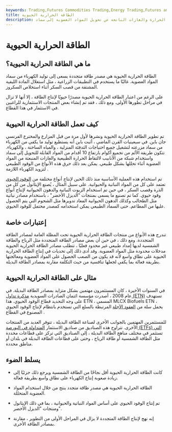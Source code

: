 ```yaml
---
keywords: Trading,Futures Commodities Trading,Energy Trading,Futures and Commodities Trading
title: الطاقة الحرارية الحيوية
description: الطاقة الحرارية الحيوية هي نوع من الطاقة المتجددة المشتقة من الحرارة والغازات الناتجة عن تحويل المواد العضوية إلى سماد.
---
```


# الطاقة الحرارية الحيوية
## ما هي الطاقة الحرارية الحيوية؟

الطاقة الحرارية الحيوية هي مصدر طاقة متجددة يسعى إلى توليد الكهرباء من سماد المواد العضوية. غالبًا ما يستخدم في التطبيقات الزراعية ، مثل استغلال المادة الليفية المشتقة من قصب السكر أثناء استخلاص السكروز.

على الرغم من اعتبار الطاقة الحرارية الحيوية مصدرًا حيويًا لإنتاج الطاقة ، إلا أنها لا تزال في مراحل تطورها الأولى. ومع ذلك ، فقد تم إنشاء بعض المنتجات الاستثمارية للراغبين في الاستثمار في هذا القطاع.

## كيف تعمل الطاقة الحرارية الحيوية

تم تطوير الطاقة الحرارية الحيوية ونشرها لأول مرة من قبل المزارع والمخترع الفرنسي جان باين. في سبعينيات القرن الماضي ، أثبت باين أنه يستطيع توليد ما يكفي من الكهرباء من سماد مزرعته لتشغيل جميع احتياجات التدفئة المنزلية ، والمياه الساخنة ، والكهرباء. تتكون طريقة الألم من تجميع أكوام بارتفاع 10 أقدام من المواد القابلة للتحويل إلى سماد واستخدام شبكة من الأنابيب لالتقاط الحرارة الطبيعية والغازات المنبعثة من المواد العضوية أثناء تحللها بشكل طبيعي. يمكن بعد ذلك حرق هذه الأنواع من الوقود الطبيعي لتزويد الكهرباء اللازمة .

تم استخدام هذه العملية الأساسية منذ ذلك الحين لإنتاج أنواع مختلفة من [الوقود الحيوي](/biofuel) تعتمد على كل من المواد النباتية والحيوانية. على سبيل المثال ، يُصنع الإيثانول من كل من الذرة وقصب السكر ، في حين تم استخدام الزيوت النباتية والدهون الحيوانية لإنتاج أنواع وقود حيوي. كما تم تصنيع ما يسمى بمنتجات "الديزل الأخضر" ، باستخدام مصادر نباتية مثل الطحالب وكذلك الدهون الحيوانية المعاد تدويرها مثل الشحوم التي يتم الحصول عليها من المطاعم. حتى السماد الطبيعي يمكن استخدامه كمصدر محتمل للوقود الحيوي.

## إعتبارات خاصة

تندرج هذه الأنواع من منتجات الطاقة الحرارية الحيوية تحت المظلة العامة لمصادر الطاقة المتجددة. ومع ذلك ، في حين أن بعض مصادر الطاقة المتجددة مثل الرياح والطاقة الشمسية لديها إمداد طبيعي غير محدود فعليًا ، تتطلب مصادر الطاقة الحرارية الحيوية مدخلات محدودة مثل المواد العضوية. وقد أدى ذلك إلى تحديات في إنتاج الطاقة الحرارية الحيوية على نطاق واسع لأنه قد يكون من الصعب الحصول على المواد العضوية ومعالجتها بطريقة فعالة بما يكفي لجعلها تنافسية من حيث التكلفة مقارنة بمصادر الطاقة البديلة.

## مثال على الطاقة الحرارية الحيوية

في السنوات الأخيرة ، كان المستثمرون مهتمين بشكل متزايد بمصادر الطاقة البديلة. في عام 2008 ، أصدرت مؤسسة ائتمان الصادرات السويدية [مذكرة تداول (ETN)](/etn) تستهدف على وجه التحديد قطاع الوقود الحيوي. هذا ETN ، المسمى MLCX Biofuels ETN ، يحمل سلة من [العقود الآجلة](/futurescontract) المرتبطة بالسلع التي تستخدم بانتظام لإنتاج الوقود الحيوي المصنوع في القطاع .

للمستثمرين المهتمين بالجوانب الأخرى لصناعة الطاقة البديلة ، تتوفر العديد من المنتجات الأخرى. تتراوح هذه الصناديق من صناديق الاستثمار [المتداولة في البورصة (ETFs) التي](/etf) تستثمر في مختلف مناهج الطاقة البديلة ، إلى الصناديق التي تركز على قطاعات محددة مثل الطاقة الشمسية أو طاقة الرياح ، وحتى على قطاعات الطاقة البديلة في بلدان أو مناطق محددة.

## يسلط الضوء

- كانت الطاقة الحرارية الحيوية أقل نجاحًا من الطاقة الشمسية ويرجع ذلك جزئيًا إلى زيادة صعوبة إنتاج الكهرباء على نطاق واسع بطريقة فعالة.

- الطاقة الحرارية الحيوية هي مصدر طاقة متجدد ينتج من خلال استخدام المواد العضوية المتحللة.

- تم إنتاج الوقود الحيوي على أساس المواد النباتية والحيوانية ، بما في ذلك الإيثانول ومنتجات "الديزل الأخضر".

- إنه نهج لإنتاج الطاقة المتجددة لا يزال في المراحل الأولى من التطوير ، مقارنة بمصادر الطاقة الأخرى.

